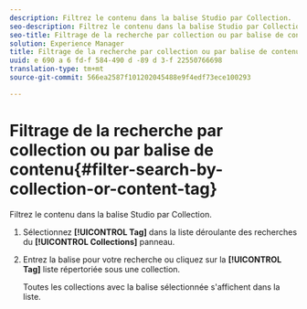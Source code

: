 ```yaml
---
description: Filtrez le contenu dans la balise Studio par Collection.
seo-description: Filtrez le contenu dans la balise Studio par Collection.
seo-title: Filtrage de la recherche par collection ou par balise de contenu
solution: Experience Manager
title: Filtrage de la recherche par collection ou par balise de contenu
uuid: e 690 a 6 fd-f 584-490 d -89 d 3-f 22550766698
translation-type: tm+mt
source-git-commit: 566ea2587f101202045488e9f4edf73ece100293

---
```



# Filtrage de la recherche par collection ou par balise de contenu{#filter-search-by-collection-or-content-tag}

Filtrez le contenu dans la balise Studio par Collection.

1. Sélectionnez **[!UICONTROL Tag]** dans la liste déroulante des recherches du **[!UICONTROL Collections]** panneau.
1. Entrez la balise pour votre recherche ou cliquez sur la **[!UICONTROL Tag]** liste répertoriée sous une collection.

   Toutes les collections avec la balise sélectionnée s'affichent dans la liste.